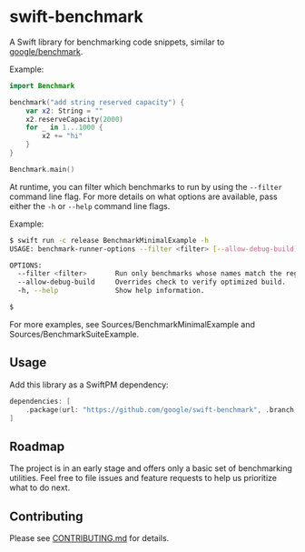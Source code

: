 # swift-benchmark

A Swift library for benchmarking code snippets, similar to
[google/benchmark](https://github.com/google/benchmark).

Example:

```swift
import Benchmark

benchmark("add string reserved capacity") {
    var x2: String = ""
    x2.reserveCapacity(2000)
    for _ in 1...1000 {
        x2 += "hi"
    }
}

Benchmark.main()
```

At runtime, you can filter which benchmarks to run by using the `--filter` command line flag. For
more details on what options are available, pass either the `-h` or `--help` command line flags.

Example:

```bash
$ swift run -c release BenchmarkMinimalExample -h
USAGE: benchmark-runner-options --filter <filter> [--allow-debug-build]

OPTIONS:
  --filter <filter>       Run only benchmarks whose names match the regular expression.
  --allow-debug-build     Overrides check to verify optimized build.
  -h, --help              Show help information.

$
```

For more examples, see Sources/BenchmarkMinimalExample and
Sources/BenchmarkSuiteExample.

## Usage

Add this library as a SwiftPM dependency:

```swift
dependencies: [
    .package(url: "https://github.com/google/swift-benchmark", .branch("master")),
]
```

## Roadmap

The project is in an early stage and offers only a basic set of benchmarking
utilities. Feel free to file issues and feature requests to help us prioritize
what to do next.

## Contributing

Please see [CONTRIBUTING.md] for details.

[CONTRIBUTING.md]: CONTRIBUTING.md
